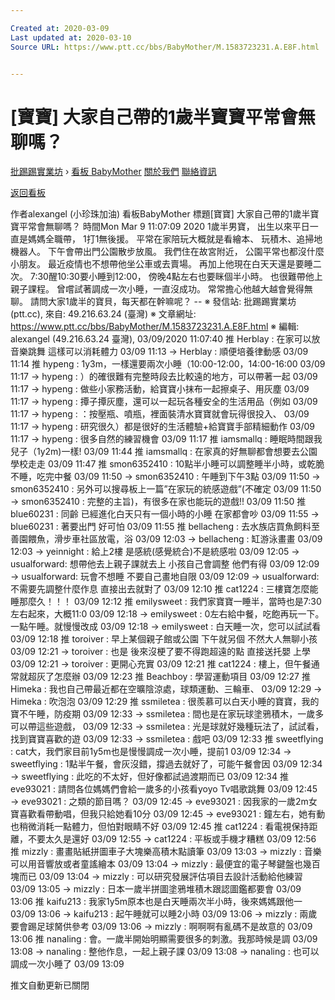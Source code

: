 ```yaml
---

Created at: 2020-03-09
Last updated at: 2020-03-10
Source URL: https://www.ptt.cc/bbs/BabyMother/M.1583723231.A.E8F.html


---
```


# [寶寶] 大家自己帶的1歲半寶寶平常會無聊嗎？


[批踢踢實業坊](https://www.ptt.cc/bbs/) › [看板 BabyMother](https://www.ptt.cc/bbs/BabyMother/index.html) [關於我們](https://www.ptt.cc/about.html) [聯絡資訊](https://www.ptt.cc/contact.html)

[返回看板](https://www.ptt.cc/bbs/BabyMother/index.html)

作者alexangel (小珍珠加油)
看板BabyMother
標題\[寶寶\] 大家自己帶的1歲半寶寶平常會無聊嗎？
時間Mon Mar 9 11:07:09 2020
1歲半男寶， 出生以來平日一直是媽媽全職帶， 1打1無後援。 平常在家陪玩大概就是看繪本、 玩積木、追掃地機器人。 下午會帶出門公園散步放風。 我們住在故宮附近， 公園平常也都沒什麼小朋友。 最近疫情也不想帶他坐公車或去賣場。 再加上他現在白天天還是要睡二次。 7:30醒10:30要小睡到12:00， 傍晚4點左右也要眯個半小時。 也很難帶他上親子課程。 曾嚐試著調成一次小睡，一直沒成功。 常常擔心他越大越會覺得無聊。 請問大家1歲半的寶貝，每天都在幹嘛呢？ -- ※ 發信站: 批踢踢實業坊(ptt.cc), 來自: 49.216.63.24 (臺灣) ※ 文章網址: <https://www.ptt.cc/bbs/BabyMother/M.1583723231.A.E8F.html> ※ 編輯: alexangel (49.216.63.24 臺灣), 03/09/2020 11:07:40
推 Herblay : 在家可以放音樂跳舞 這樣可以消耗體力 03/09 11:13
→ Herblay : 順便培養律動感 03/09 11:14
推 hypeng : 1y3m，一樣還要兩次小睡（10:00-12:00，14:00-16:00 03/09 11:17
→ hypeng : ）的確很難有完整時段去比較遠的地方，可以帶著一起 03/09 11:17
→ hypeng : 做些小家務活動，給寶寶小抹布一起擦桌子、用灰塵 03/09 11:17
→ hypeng : 撢子撢灰塵，還可以一起玩各種安全的生活用品（例如 03/09 11:17
→ hypeng : ：按壓瓶、噴瓶，裡面裝清水寶寶就會玩得很投入、 03/09 11:17
→ hypeng : 研究很久）都是很好的生活體驗+給寶寶手部精細動作 03/09 11:17
→ hypeng : 很多自然的練習機會 03/09 11:17
推 iamsmallq : 睡眠時間跟我兒子（1y2m)一樣! 03/09 11:44
推 iamsmallq : 在家真的好無聊都會想要去公園學校走走 03/09 11:47
推 smon6352410 : 10點半小睡可以調整睡半小時，或乾脆不睡，吃完中餐 03/09 11:50
→ smon6352410 : 午睡到下午3點 03/09 11:50
→ smon6352410 : 另外可以搜尋板上一篇”在家玩的統感遊戲”(不確定 03/09 11:50
→ smon6352410 : 完整的主旨)，有很多在家也能玩的遊戲!! 03/09 11:50
推 blue60231 : 同齡 已經進化白天只有一個小時的小睡 在家都會吵 03/09 11:55
→ blue60231 : 著要出門 好可怕 03/09 11:55
推 bellacheng : 去水族店買魚飼料至善園餵魚，滑步車社區放電，浴 03/09 12:03
→ bellacheng : 缸游泳畫畫 03/09 12:03
→ yeinnight : 給上2樓 是感統(感覺統合)不是統感啦 03/09 12:05
→ usualforward: 想帶他去上親子課就去上 小孩自己會調整 他們有得 03/09 12:09
→ usualforward: 玩會不想睡 不要自己畫地自限 03/09 12:09
→ usualforward: 不需要先調整什麼作息 直接出去就對了 03/09 12:10
推 cat1224 : 三樓寶怎麼能睡那麼久！！！ 03/09 12:12
推 emilysweet : 我們家寶寶一睡半，當時也是7:30左右起來，大概11:0 03/09 12:18
→ emilysweet : 0左右給中餐，吃飽再玩一下。一點午睡。就慢慢改成 03/09 12:18
→ emilysweet : 白天睡一次，您可以試試看 03/09 12:18
推 toroiver : 早上某個親子館或公園 下午就另個 不然大人無聊小孩 03/09 12:21
→ toroiver : 也是 後來沒梗了要不得跑超遠的點 直接送托嬰 上學 03/09 12:21
→ toroiver : 更開心充實 03/09 12:21
推 cat1224 : 樓上，但午餐通常就超灰了怎麼辦 03/09 12:23
推 Beachboy : 學習運動項目 03/09 12:27
推 Himeka : 我也自己帶最近都在空曠陰涼處，球類運動、三輪車、 03/09 12:29
→ Himeka : 吹泡泡 03/09 12:29
推 ssmiletea : 很羨慕可以白天小睡的寶寶，我的寶不午睡，防疫期 03/09 12:33
→ ssmiletea : 間也是在家玩球塗鴉積木，一歲多可以帶這些遊戲， 03/09 12:33
→ ssmiletea : 光是球就好幾種玩法了，試試看，找到寶寶喜歡的遊 03/09 12:33
→ ssmiletea : 戲吧 03/09 12:33
推 sweetflying : cat大，我們家目前1y5m也是慢慢調成一次小睡，提前1 03/09 12:34
→ sweetflying : 1點半午餐，會灰沒錯，撐過去就好了，可能午餐會因 03/09 12:34
→ sweetflying : 此吃的不太好，但好像都試過渡期而已 03/09 12:34
推 eve93021 : 請問各位媽媽們會給一歲多的小孩看yoyo Tv唱歌跳舞 03/09 12:45
→ eve93021 : 之類的節目嗎？ 03/09 12:45
→ eve93021 : 因我家的一歲2m女寶喜歡看帶動唱，但我只給她看10分 03/09 12:45
→ eve93021 : 鐘左右，她有動也稍微消耗一點體力，但怕對眼睛不好 03/09 12:45
推 cat1224 : 看電視保持距離，不要太久是還好 03/09 12:55
→ cat1224 : 平板或手機才糟糕 03/09 12:56
推 mizzly : 畫畫貼紙拼圖車子大塊樂高積木點讀筆 03/09 13:03
→ mizzly : 音樂可以用音響放或者童謠繪本 03/09 13:04
→ mizzly : 最便宜的電子琴鍵盤也幾百塊而已 03/09 13:04
→ mizzly : 可以研究發展評估項目去設計活動給他練習 03/09 13:05
→ mizzly : 日本一歲半拼圖塗鴉堆積木跟認圖鑑都要會 03/09 13:06
推 kaifu213 : 我家1y5m原本也是白天睡兩次半小時，後來媽媽跟他一 03/09 13:06
→ kaifu213 : 起午睡就可以睡2小時 03/09 13:06
→ mizzly : 兩歲要會踢足球胬供參考 03/09 13:06
→ mizzly : 啊啊啊有亂碼不是故意的 03/09 13:06
推 nanaling : 會。一歲半開始明顯需要很多的刺激。我那時候是調 03/09 13:08
→ nanaling : 整他作息，一起上親子課 03/09 13:08
→ nanaling : 也可以調成一次小睡了 03/09 13:09

推文自動更新已關閉

